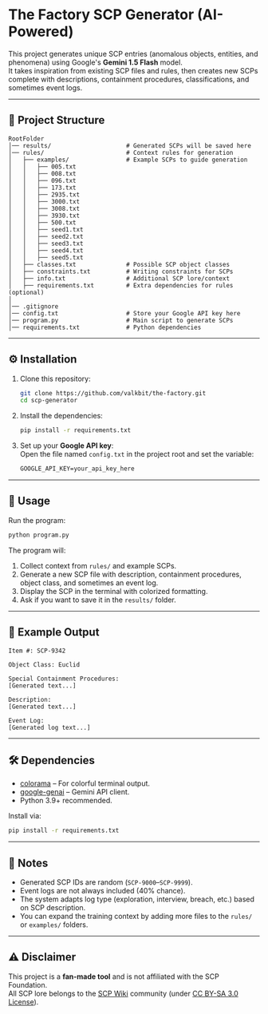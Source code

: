 # The Factory SCP Generator (AI-Powered)

This project generates unique SCP entries (anomalous objects, entities, and phenomena) using Google's **Gemini 1.5 Flash** model.  
It takes inspiration from existing SCP files and rules, then creates new SCPs complete with descriptions, containment procedures, classifications, and sometimes event logs.

---

## 📂 Project Structure

```
RootFolder
│── results/                     # Generated SCPs will be saved here
│── rules/                       # Context rules for generation
│   ├── examples/                # Example SCPs to guide generation
│   │   ├── 005.txt
│   │   ├── 008.txt
│   │   ├── 096.txt
│   │   ├── 173.txt
│   │   ├── 2935.txt
│   │   ├── 3000.txt
│   │   ├── 3008.txt
│   │   ├── 3930.txt
│   │   ├── 500.txt
│   │   ├── seed1.txt
│   │   ├── seed2.txt
│   │   ├── seed3.txt
│   │   ├── seed4.txt
│   │   ├── seed5.txt
│   ├── classes.txt              # Possible SCP object classes
│   ├── constraints.txt          # Writing constraints for SCPs
│   ├── info.txt                 # Additional SCP lore/context
│   ├── requirements.txt         # Extra dependencies for rules (optional)
│
│── .gitignore
│── config.txt                   # Store your Google API key here
│── program.py                   # Main script to generate SCPs
│── requirements.txt             # Python dependencies
```

---

## ⚙️ Installation

1. Clone this repository:
   ```bash
   git clone https://github.com/valkbit/the-factory.git
   cd scp-generator
   ```

2. Install the dependencies:
   ```bash
   pip install -r requirements.txt
   ```

3. Set up your **Google API key**:  
   Open the file named `config.txt` in the project root and set the variable:
   ```txt
   GOOGLE_API_KEY=your_api_key_here
   ```

---

## 🚀 Usage

Run the program:
```bash
python program.py
```

The program will:
1. Collect context from `rules/` and example SCPs.  
2. Generate a new SCP file with description, containment procedures, object class, and sometimes an event log.  
3. Display the SCP in the terminal with colorized formatting.  
4. Ask if you want to save it in the `results/` folder.

---

## 📑 Example Output

```
Item #: SCP-9342

Object Class: Euclid

Special Containment Procedures:
[Generated text...]

Description:
[Generated text...]

Event Log:
[Generated log text...]
```

---

## 🛠️ Dependencies

- [colorama](https://pypi.org/project/colorama/) – For colorful terminal output.  
- [google-genai](https://pypi.org/project/google-genai/) – Gemini API client.  
- Python 3.9+ recommended.

Install via:
```bash
pip install -r requirements.txt
```

---

## 📌 Notes

- Generated SCP IDs are random (`SCP-9000`–`SCP-9999`).  
- Event logs are not always included (40% chance).  
- The system adapts log type (exploration, interview, breach, etc.) based on SCP description.  
- You can expand the training context by adding more files to the `rules/` or `examples/` folders.

---

## ⚠️ Disclaimer

This project is a **fan-made tool** and is not affiliated with the SCP Foundation.  
All SCP lore belongs to the [SCP Wiki](http://www.scpwiki.com/) community (under [CC BY-SA 3.0 License](https://creativecommons.org/licenses/by-sa/3.0/)).
